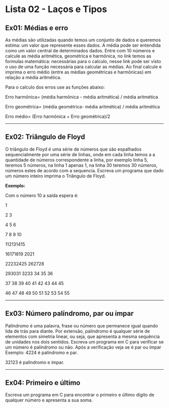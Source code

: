 # Lista 02 - Laços e Tipos

## Ex01: Médias e erro

As médias são utilizadas quando temos um conjunto de dados e queremos estima:
um valor que represente esses dados. A média pode ser entendida como um valor
central de determinados dados. Entre com 10 números e calcule as média
aritmética, geométrica e harmônica, no link temos as formulas matemática:
necessárias para o calculo, nesse link pode ser visto o uso de uma função necessária
para calcular as médias. Ao final calcule e imprima o erro médio (entre as médias
geométricas e harmônicas) em relação a média aritmética.

Para o calculo dos erros use as funções abaixo:

Erro harmônica= (média harmônica - média aritmética) / média aritmética

Erro geométrica= (média geométrica- média aritmética) / média aritmética

Erro médio= (Erro harmônica + Erro geométrica)/2

---

## Ex02: Triângulo de Floyd

O triângulo de Floyd é uma série de números que são espalhados sequencialmente por uma série
de linhas, onde em cada linha temos a a quantidade de números correspondente a linha, por
exemplo linha 5, teremos 5 números, na linha 1 apenas 1, na linha 30 teremos 30 números,
números estes de acordo com a sequencia. Escreva um programa que dado um número inteiro
imprima o Triângulo de Floyd.

**Exemplo:**

Com o número 10 a saída espera é:

 1

 2 3

 4 5 6

 7 8 9 10

112131415

16171819 2021

22232425 262728

293031 3233 34 35 36

37 38 39 40 41 42 43 44 45

46 47 48 49 50 51 52 53 54 55

---

## Ex03: Número palíndromo, par ou impar

Palíndromo é uma palavra, frase ou número que permanece igual quando lida de trás para diante. Por
extensão, palíndromo é qualquer série de elementos com simetria linear, ou seja, que apresenta a
mesma sequência de unidades nos dois sentidos. Escreva um programa em C para verificar se um
número é palíndromo ou não.
Após a verificação veja se é par ou ímpar
Exemplo: 4224 é palíndromo e par.

32123 é palíndromo e ímpar.

---

## Ex04: Primeiro e último

Escreva um programa em C para encontrar o primeiro e último digito de qualquer
número e apresenta a sua soma.
